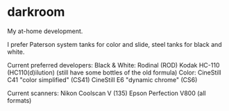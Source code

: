 # darkroom
My at-home development. 

I prefer Paterson system tanks for color and slide, steel tanks for black and white.

Current preferred developers:
  Black & White:
    Rodinal (ROD)
    Kodak HC-110 (HC110(d)ilution) (still have some bottles of the old formula)
  Color:
    CineStill C41 "color simplified" (CS41)
    CineStill E6 "dynamic chrome" (CS6)

Current scanners: 
  Nikon Coolscan V (135)
  Epson Perfection V800 (all formats)
